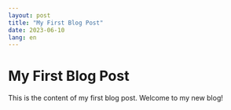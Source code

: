 ```yaml
---
layout: post
title: "My First Blog Post"
date: 2023-06-10
lang: en
---
```

# My First Blog Post

This is the content of my first blog post. Welcome to my new blog!

